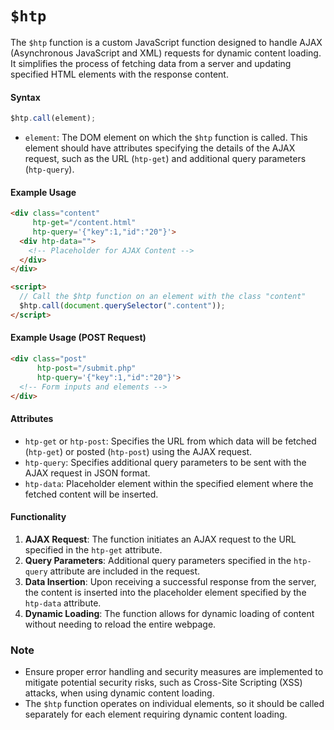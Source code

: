 # `$htp` 

The `$htp` function is a custom JavaScript function designed to handle AJAX (Asynchronous JavaScript and XML) requests for dynamic content loading. It simplifies the process of fetching data from a server and updating specified HTML elements with the response content.

#### Syntax

```javascript
$htp.call(element);
```

- `element`: The DOM element on which the `$htp` function is called. This element should have attributes specifying the details of the AJAX request, such as the URL (`htp-get`) and additional query parameters (`htp-query`).

#### Example Usage

```html
<div class="content"
     htp-get="/content.html"
     htp-query='{"key":1,"id":"20"}'>
  <div htp-data="">
    <!-- Placeholder for AJAX Content -->
  </div>
</div>

<script>
  // Call the $htp function on an element with the class "content"
  $htp.call(document.querySelector(".content"));
</script>
```

#### Example Usage (POST Request)

```html
<div class="post"
      htp-post="/submit.php"
      htp-query='{"key":1,"id":"20"}'>
  <!-- Form inputs and elements -->
</div>
```
#### Attributes

- `htp-get` or `htp-post`: Specifies the URL from which data will be fetched (`htp-get`) or posted (`htp-post`) using the AJAX request.
- `htp-query`: Specifies additional query parameters to be sent with the AJAX request in JSON format.
- `htp-data`: Placeholder element within the specified element where the fetched content will be inserted.

#### Functionality

1. **AJAX Request**: The function initiates an AJAX request to the URL specified in the `htp-get` attribute.
2. **Query Parameters**: Additional query parameters specified in the `htp-query` attribute are included in the request.
3. **Data Insertion**: Upon receiving a successful response from the server, the content is inserted into the placeholder element specified by the `htp-data` attribute.
4. **Dynamic Loading**: The function allows for dynamic loading of content without needing to reload the entire webpage.

### Note

- Ensure proper error handling and security measures are implemented to mitigate potential security risks, such as Cross-Site Scripting (XSS) attacks, when using dynamic content loading.
- The `$htp` function operates on individual elements, so it should be called separately for each element requiring dynamic content loading.
